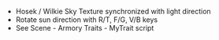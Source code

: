 - Hosek / Wilkie Sky Texture synchronized with light direction
- Rotate sun direction with R/T, F/G, V/B keys
- See Scene - Armory Traits - MyTrait script